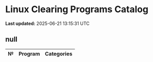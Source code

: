 # Linux Clearing Programs Catalog
**Last updated:** 2025-06-21 13:15:31 UTC
## null
| № | Program | Categories |
|---|---------|------------|
